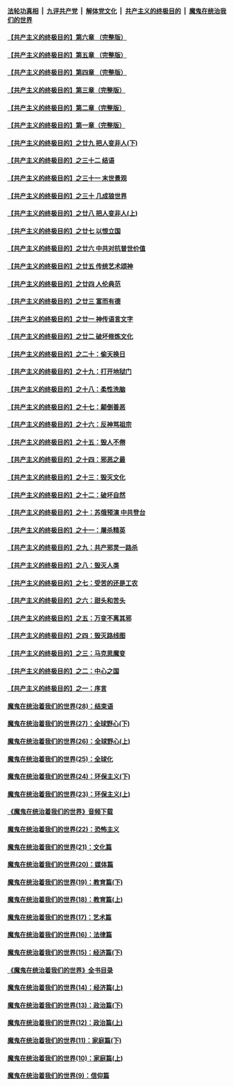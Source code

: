 ####  [法轮功真相](../../../../basic/blob/master/README.md?t=04131401) &nbsp;|&nbsp; [九评共产党](../../../../9ping.md/blob/master/README.md?t=04131401) &nbsp;|&nbsp; [解体党文化](../../../../jtdwh.md/blob/master/README.md?t=04131401)  &nbsp;|&nbsp; [共产主义的终极目的](../../../../gczydzjmd.md/blob/master/README.md?t=04131401) &nbsp;|&nbsp; [魔鬼在统治我们的世界](../../../../mgztzwmdsj.md/blob/master/README.md?t=04131401) 

#### [【共产主义的终极目的】第六章 （完整版）](../pages/nsc422/n11428913.md?t=04131401) 

#### [【共产主义的终极目的】第五章 （完整版）](../pages/nsc422/n11428912.md?t=04131401) 

#### [【共产主义的终极目的】第四章 （完整版）](../pages/nsc422/n11428907.md?t=04131401) 

#### [【共产主义的终极目的】第三章（完整版）](../pages/nsc422/n11428848.md?t=04131401) 

#### [【共产主义的终极目的】第二章（完整版）](../pages/nsc422/n11428831.md?t=04131401) 

#### [【共产主义的终极目的】第一章（完整版）](../pages/nsc422/n11417651.md?t=04131401) 

#### [【共产主义的终极目的】之廿九 把人变非人(下)](../pages/nsc422/n11344140.md?t=04131401) 

#### [【共产主义的终极目的】之三十二 结语](../pages/nsc422/n11360535.md?t=04131401) 

#### [【共产主义的终极目的】之三十一 末世景观](../pages/nsc422/n11351129.md?t=04131401) 

#### [【共产主义的终极目的】之三十 几成狼世界](../pages/nsc422/n11348280.md?t=04131401) 

#### [【共产主义的终极目的】之廿八 把人变非人(上)](../pages/nsc422/n11340492.md?t=04131401) 

#### [【共产主义的终极目的】之廿七 以恨立国](../pages/nsc422/n11336944.md?t=04131401) 

#### [【共产主义的终极目的】之廿六 中共对抗普世价值](../pages/nsc422/n11324785.md?t=04131401) 

#### [【共产主义的终极目的】之廿五 传统艺术颂神](../pages/nsc422/n11296396.md?t=04131401) 

#### [【共产主义的终极目的】之廿四 人伦典范](../pages/nsc422/n11296397.md?t=04131401) 

#### [【共产主义的终极目的】之廿三 富而有德](../pages/nsc422/n11283598.md?t=04131401) 

#### [【共产主义的终极目的】之廿一 神传语言文字](../pages/nsc422/n11263265.md?t=04131401) 

#### [【共产主义的终极目的】之廿二 破坏修炼文化](../pages/nsc422/n11245728.md?t=04131401) 

#### [【共产主义的终极目的】之二十：偷天换日](../pages/nsc422/n11238846.md?t=04131401) 

#### [【共产主义的终极目的】之十九：打开地狱门](../pages/nsc422/n11206376.md?t=04131401) 

#### [【共产主义的终极目的】之十八：柔性洗脑](../pages/nsc422/n11199994.md?t=04131401) 

#### [【共产主义的终极目的】之十七：颠倒善恶](../pages/nsc422/n11179782.md?t=04131401) 

#### [【共产主义的终极目的】之十六：反神骂祖宗](../pages/nsc422/n11166798.md?t=04131401) 

#### [【共产主义的终极目的】之十五：毁人不倦](../pages/nsc422/n11166792.md?t=04131401) 

#### [【共产主义的终极目的】之十四：邪恶之最](../pages/nsc422/n11150249.md?t=04131401) 

#### [【共产主义的终极目的】之十三：毁灭文化](../pages/nsc422/n11135227.md?t=04131401) 

#### [【共产主义的终极目的】之十二：破坏自然](../pages/nsc422/n11135214.md?t=04131401) 

#### [【共产主义的终极目的】之十：苏俄预演 中共登台](../pages/nsc422/n11118424.md?t=04131401) 

#### [【共产主义的终极目的】之十一：屠杀精英](../pages/nsc422/n11118442.md?t=04131401) 

#### [【共产主义的终极目的】之九：共产邪灵一路杀](../pages/nsc422/n11114139.md?t=04131401) 

#### [【共产主义的终极目的】之八：毁灭人类](../pages/nsc422/n11108503.md?t=04131401) 

#### [【共产主义的终极目的】之七：受苦的还是工农](../pages/nsc422/n11101809.md?t=04131401) 

#### [【共产主义的终极目的】之六：甜头和苦头](../pages/nsc422/n11096971.md?t=04131401) 

#### [【共产主义的终极目的】之五：万变不离其邪](../pages/nsc422/n11091285.md?t=04131401) 

#### [【共产主义的终极目的】之四：毁灭路线图](../pages/nsc422/n11086284.md?t=04131401) 

#### [【共产主义的终极目的】之三：马克思魔变](../pages/nsc422/n11061941.md?t=04131401) 

#### [【共产主义的终极目的】之二：中心之国](../pages/nsc422/n11047728.md?t=04131401) 

#### [【共产主义的终极目的】之一：序言](../pages/nsc422/n11086077.md?t=04131401) 

#### [魔鬼在统治着我们的世界(28)：结束语](../pages/nsc422/n10936246.md?t=04131401) 

#### [魔鬼在统治着我们的世界(27)：全球野心(下)](../pages/nsc422/n10928319.md?t=04131401) 

#### [魔鬼在统治着我们的世界(26)：全球野心(上)](../pages/nsc422/n10900318.md?t=04131401) 

#### [魔鬼在统治着我们的世界(25)：全球化](../pages/nsc422/n10788205.md?t=04131401) 

#### [魔鬼在统治着我们的世界(24)：环保主义(下)](../pages/nsc422/n10695307.md?t=04131401) 

#### [魔鬼在统治着我们的世界(23)：环保主义(上)](../pages/nsc422/n10688613.md?t=04131401) 

#### [《魔鬼在统治着我们的世界》音频下载](../pages/nsc422/n10635553.md?t=04131401) 

#### [魔鬼在统治着我们的世界(22)：恐怖主义](../pages/nsc422/n10614727.md?t=04131401) 

#### [魔鬼在统治着我们的世界(21)：文化篇](../pages/nsc422/n10597706.md?t=04131401) 

#### [魔鬼在统治着我们的世界(20)：媒体篇](../pages/nsc422/n10586579.md?t=04131401) 

#### [魔鬼在统治着我们的世界(19)：教育篇(下)](../pages/nsc422/n10564808.md?t=04131401) 

#### [魔鬼在统治着我们的世界(18)：教育篇(上)](../pages/nsc422/n10526970.md?t=04131401) 

#### [魔鬼在统治着我们的世界(17)：艺术篇](../pages/nsc422/n10499093.md?t=04131401) 

#### [魔鬼在统治着我们的世界(16)：法律篇](../pages/nsc422/n10485969.md?t=04131401) 

#### [魔鬼在统治着我们的世界(15)：经济篇(下)](../pages/nsc422/n10469975.md?t=04131401) 

#### [《魔鬼在统治着我们的世界》全书目录](../pages/nsc422/n10464261.md?t=04131401) 

#### [魔鬼在统治着我们的世界(14)：经济篇(上)](../pages/nsc422/n10457370.md?t=04131401) 

#### [魔鬼在统治着我们的世界(13)：政治篇(下)](../pages/nsc422/n10448270.md?t=04131401) 

#### [魔鬼在统治着我们的世界(12)：政治篇(上)](../pages/nsc422/n10444576.md?t=04131401) 

#### [魔鬼在统治着我们的世界(11)：家庭篇(下)](../pages/nsc422/n10440961.md?t=04131401) 

#### [魔鬼在统治着我们的世界(10)：家庭篇(上)](../pages/nsc422/n10435448.md?t=04131401) 

#### [魔鬼在统治着我们的世界(9)：信仰篇](../pages/nsc422/n10432159.md?t=04131401) 

